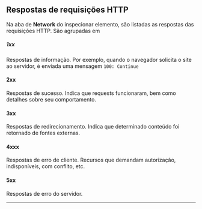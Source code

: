 ## Respostas de requisições HTTP
Na aba de **Network** do inspecionar elemento, são listadas as respostas das requisições HTTP. São agrupadas em 
##### 1xx
Respostas de informação. Por exemplo, quando o navegador solicita o site ao servidor, é enviada uma mensagem ```100: Continue```
#### 2xx
Respostas de sucesso. Indica que requests funcionaram, bem como detalhes sobre seu comportamento. 
#### 3xx
Respostas de redirecionamento. Indica que determinado conteúdo foi retornado de fontes externas. 
#### 4xxx
Respostas de erro de cliente. Recursos que demandam autorização, indisponíveis, com conflito, etc. 
#### 5xx
Respostas de erro do servidor. 

______________________
